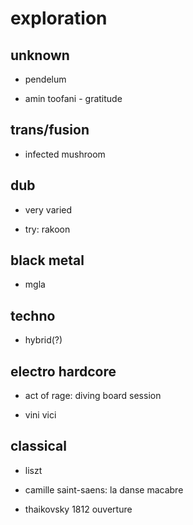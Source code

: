 # exploration

## unknown

- pendelum

- amin toofani - gratitude


## trans/fusion

- infected mushroom


## dub

- very varied

- try: rakoon


## black metal

- mgla


## techno

- hybrid(?)


## electro hardcore

- act of rage: diving board session

- vini vici


## classical

- liszt

- camille saint-saens: la danse macabre

- thaikovsky 1812 ouverture
